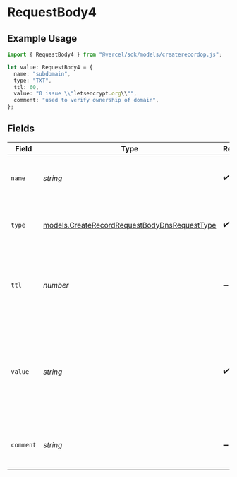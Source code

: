 # RequestBody4

## Example Usage

```typescript
import { RequestBody4 } from "@vercel/sdk/models/createrecordop.js";

let value: RequestBody4 = {
  name: "subdomain",
  type: "TXT",
  ttl: 60,
  value: "0 issue \\"letsencrypt.org\\"",
  comment: "used to verify ownership of domain",
};
```

## Fields

| Field                                                                                                         | Type                                                                                                          | Required                                                                                                      | Description                                                                                                   | Example                                                                                                       |
| ------------------------------------------------------------------------------------------------------------- | ------------------------------------------------------------------------------------------------------------- | ------------------------------------------------------------------------------------------------------------- | ------------------------------------------------------------------------------------------------------------- | ------------------------------------------------------------------------------------------------------------- |
| `name`                                                                                                        | *string*                                                                                                      | :heavy_check_mark:                                                                                            | A subdomain name or an empty string for the root domain.                                                      | subdomain                                                                                                     |
| `type`                                                                                                        | [models.CreateRecordRequestBodyDnsRequestType](../models/createrecordrequestbodydnsrequesttype.md)            | :heavy_check_mark:                                                                                            | The type of record, it could be one of the valid DNS records.                                                 |                                                                                                               |
| `ttl`                                                                                                         | *number*                                                                                                      | :heavy_minus_sign:                                                                                            | The TTL value. Must be a number between 60 and 2147483647. Default value is 60.                               | 60                                                                                                            |
| `value`                                                                                                       | *string*                                                                                                      | :heavy_check_mark:                                                                                            | A CAA record to specify which Certificate Authorities (CAs) are allowed to issue certificates for the domain. | 0 issue \"letsencrypt.org\"                                                                                   |
| `comment`                                                                                                     | *string*                                                                                                      | :heavy_minus_sign:                                                                                            | A comment to add context on what this DNS record is for                                                       | used to verify ownership of domain                                                                            |